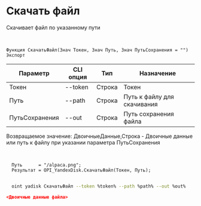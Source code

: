 ﻿---
sidebar_position: 7
---

# Скачать файл
 Скачивает файл по указанному пути


<br/>


`Функция СкачатьФайл(Знач Токен, Знач Путь, Знач ПутьСохранения = "") Экспорт`

  | Параметр | CLI опция | Тип | Назначение |
  |-|-|-|-|
  | Токен | --token | Строка | Токен |
  | Путь | --path | Строка | Путь к файлу для скачивания |
  | ПутьСохранения | --out | Строка | Путь сохранения файла |

  
  Возвращаемое значение:   ДвоичныеДанные,Строка - Двоичные данные или путь к файлу при указании параметра ПутьСохранения

<br/>




```bsl title="Пример кода"
  Путь      = "/alpaca.png";
  Результат = OPI_YandexDisk.СкачатьФайл(Токен, Путь);
```
	


```sh title="Пример команды CLI"
    
  oint yadisk СкачатьФайл --token %token% --path %path% --out %out%

```

```json title="Результат"
<Двоичные данные файла>
```
